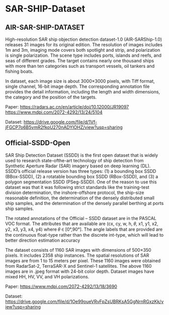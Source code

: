 # SAR-SHIP-Dataset

## AIR-SAR-SHIP-DATASET
High-resolution SAR ship objection detection dataset-1.0 (AIR-SARShip-1.0) releases 31 images for its original edition. The resolution of images includes 1m and 3m, imaging mode covers both spotlight and strip, and polarization is single polarization. The scene type includes ports, islands and reefs, and seas of different grades. The target contains nearly one thousand ships with more than ten categories such as transport vessels, oil tankers and fishing boats.



In dataset, each image size is about 3000×3000 pixels, with Tiff format, single channel, 16-bit image depth. The corresponding annotation file provides the detail information, including the length and width dimensions, the category and the position of the targets.

Paper: https://radars.ac.cn/en/article/doi/10.12000/JR19097
       https://www.mdpi.com/2072-4292/13/24/5104

Dataset: https://drive.google.com/file/d/1Vf-jFGCP7o6B5vmR2fkoU270nADYlOHZ/view?usp=sharing

## Official-SSDD-Open
SAR Ship Detection Dataset (SSDD) is the first open dataset that is widely used to research state-ofthe-art technology of ship detection from Synthetic Aperture Radar (SAR) imagery based on deep learning
(DL). SSDD’s official release version has three types: (1) a bounding box SSDD (BBox-SSDD), (2) a rotatable
bounding box SSDD (RBox-SSDD), and (3) a polygon segmentation SSDD (PSeg-SSDD). One of the reason
to use this dataset was that it was following strict standards like the training-test division determination,
the inshore-offshore protocol, the ship-size reasonable definition, the determination of the densely
distributed small ship samples, and the determination of the densely parallel berthing at ports ship
samples.

The rotated annotations of the Official – SSDD dataset are in the PASCAL VOC format. The attributes that are available are (cx, cy, w, h, 𝜃, x1, y1, x2, y2, x3, y3, x4, y4) where 𝜃 ∈ [0°,90°].
The angle labels that are provided are the continuous float-type rather than the discrete int-type, which
will lead to better direction estimation accuracy

The dataset consists of 1160 SAR images with dimensions of 500×350 pixels. It includes 2358 ship
instances. The spatial resolutions of SAR images are from 1 to 15 meters per pixel. These 1160 images
were obtained from RadarSat-2, TerraSAR-X and Sentinel-1 satellites. The above 1160 images are in .jpeg
format with 24-bit color depth. Dataset images have mixed HH, HV, VV, and VH polarizations.

Paper: https://www.mdpi.com/2072-4292/13/18/3690

Dataset: https://drive.google.com/file/d/1Oe99oueVRvFpZsUBRKsA5GgNrnRGxzKk/view?usp=sharing

